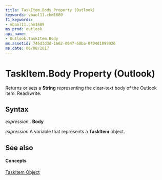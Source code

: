 ```yaml
---
title: TaskItem.Body Property (Outlook)
keywords: vbaol11.chm1689
f1_keywords:
- vbaol11.chm1689
ms.prod: outlook
api_name:
- Outlook.TaskItem.Body
ms.assetid: 746d3d3d-1b62-0647-60ba-0404d1099926
ms.date: 06/08/2017
---
```



# TaskItem.Body Property (Outlook)

Returns or sets a  **String** representing the clear-text body of the Outlook item. Read/write.


## Syntax

 _expression_ . **Body**

 _expression_ A variable that represents a **TaskItem** object.


## See also


#### Concepts


[TaskItem Object](Outlook.TaskItem.md)

